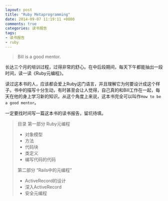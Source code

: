 ```yaml
---
layout: post
title: "Ruby Metaprogramming"
date: 2014-09-07 11:19:11 +0800
comments: true
categories: 读书报告
tags:
- 读书报告
- ruby
---
```

> Bill is a good mentor.

长达三个月的培训过程，过得非常的舒心。在中后段期间，每天下午都能抽出一段时间，读一读《Ruby元编程》。

读过这本书的人，应该都会爱上Ruby这门语言，并且理解它为何要设计成这个样子。书中的描写十分生动，有时甚至会让人觉得，自己真的和Bill工作在一起，每天在他的身上学习新的知识。从这个角度上来说，这本书完全可以叫作`How to be a good mentor`。

一定要找时间写一篇这本书的读书报告，留坑待填。

> 目录
> 第一部分 Ruby元编程
> * 对象模型
> * 方法
> * 代码块
> * 类定义
> * 编写代码的代码
>
> 第二部分 “Rails中的元编程”
> * ActiveRecord的设计
> * 深入ActiveRecord
> * 安全元编程 
